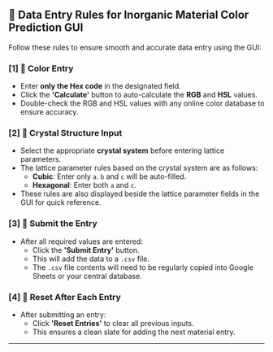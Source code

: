 ## 📝 Data Entry Rules for Inorganic Material Color Prediction GUI

Follow these rules to ensure smooth and accurate data entry using the GUI:

### [1] 🎨 Color Entry
- Enter **only the Hex code** in the designated field.
- Click the **'Calculate'** button to auto-calculate the **RGB** and **HSL** values.
- Double-check the RGB and HSL values with any online color database to ensure accuracy.

### [2] 🧱 Crystal Structure Input
- Select the appropriate **crystal system** before entering lattice parameters.
- The lattice parameter rules based on the crystal system are as follows:
  - **Cubic**: Enter only `a`. `b` and `c` will be auto-filled.
  - **Hexagonal**: Enter both `a` and `c`.
- These rules are also displayed beside the lattice parameter fields in the GUI for quick reference.

### [3] 💾 Submit the Entry
- After all required values are entered:
  - Click the **'Submit Entry'** button.
  - This will add the data to a `.csv` file.
  - The `.csv` file contents will need to be regularly copied into Google Sheets or your central database.

### [4] 🔄 Reset After Each Entry
- After submitting an entry:
  - Click **'Reset Entries'** to clear all previous inputs.
  - This ensures a clean slate for adding the next material entry.

---

